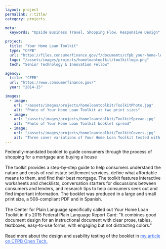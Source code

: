 ```yaml
---
layout: project
permalink: /:title/
category: projects

meta:
  keywords: "Upside Business Travel, Shopping Flow, Responsive Design"

project:
  title: "Your Home Loan Toolkit"
  type: "CFPB"
  url: "https://files.consumerfinance.gov/f/documents/cfpb_your-home-loan-toolkit.pdf"
  logo: "/assets/images/projects/homeloantoolkit/toolkitlogo.png"
  tech: "Senior Technology & Innovation Fellow"

agency:
  title: "CFPB"
  url: "https://www.consumerfinance.gov/"
  year: "2014-15"

images:
  - image:
    url: "/assets/images/projects/homeloantoolkit/ToolkitPhoto.jpg"
    alt: "Photo of Your Home Loan Toolkit at two print sizes"
  - image:
    url: "/assets/images/projects/homeloantoolkit/ToolkitSpread.jpg"
    alt: "Photo of Your Home Loan Toolkit booklet spread"
  - image:
    url: "/assets/images/projects/homeloantoolkit/ToolkitCovers.jpg"
    alt: "Three cover variations of Your Home Loan Toolkit tested with users"
---
```

<p>Federally-mandated booklet to guide consumers through the process of shopping for a mortgage and buying a house
<br>
<br>
The toolkit provides a step-by-step guide to help consumers understand the nature and costs of real estate settlement services, define what affordable means to them, and find their best mortgage. The toolkit features interactive worksheets and checklists, conversation starters for discussions between consumers and lenders, and research tips to help consumers seek out and find important information. The booklet was produced in a large and small print size, a 508-compliant PDF and in Spanish.
<br>
<br>
The Center for Plain Language specifically called out Your Home Loan Toolkit in it's 2015 Federal Plain Language Report Card: "It combines good document design for an instructional document with clear prose, tables, textboxes, easy-to-use forms, with engaging but not distracting colors."
<br>
<br>
Read more about the design and usability testing of the booklet in <a style="color:#3D6CF5" href="https://cfpb.github.io/articles/your-home-loan-toolkit/">my article on CFPB Open Tech.</a>
</p>